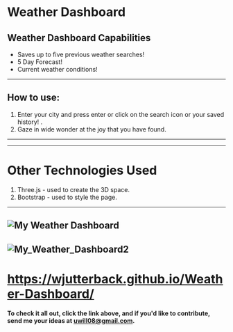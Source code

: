 # Weather Dashboard
## Weather Dashboard Capabilities

- Saves up to five previous weather searches!
- 5 Day Forecast!
- Current weather conditions!
---

## How to use:

1. Enter your city and press enter or click on the search icon or your saved history! .
2. Gaze in wide wonder at the joy that you have found.

---
---
# Other Technologies Used
1. Three.js - used to create the 3D space.
2. Bootstrap - used to style the page.
---
## ![My Weather Dashboard](/assets/img/weather.PNG)
## ![My_Weather_Dashboard2](/assets/img/weather2.bmp)

# https://wjutterback.github.io/Weather-Dashboard/

#### To check it all out, click the link above, and if you'd like to contribute, send me your ideas at uwill08@gmail.com.
